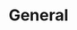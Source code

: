 ---
title: General
title_seo: ''
slug: general
description: ''
image: ''
categories: []
tags: []
toc: false
draft: true
noindex: true
translationKey: general
---